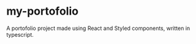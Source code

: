 # my-portofolio
A portofolio project made using React and Styled components, written in typescript.
